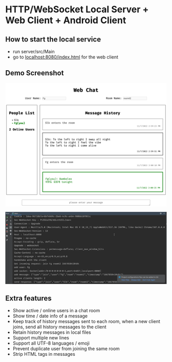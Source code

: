 # HTTP/WebSocket Local Server + Web Client + Android Client

## How to start the local service
- run server/src/Main
- go to [localhost:8080/index.html](http://localhost:8080/index.html) for the web client

## Demo Screenshot
![web client](images/web-client.png)

![server console log](images/server-console-log.png)

## Extra features
- Show active / online users in a chat room
- Show time / date info of a message
- Keep track of history messages sent to each room, when a new client joins, send all history messages to the client
- Retain history messages in local files
- Support multiple new lines
- Support all UTF-8 languages / emoji
- Prevent duplicate user from joining the same room
- Strip HTML tags in messages